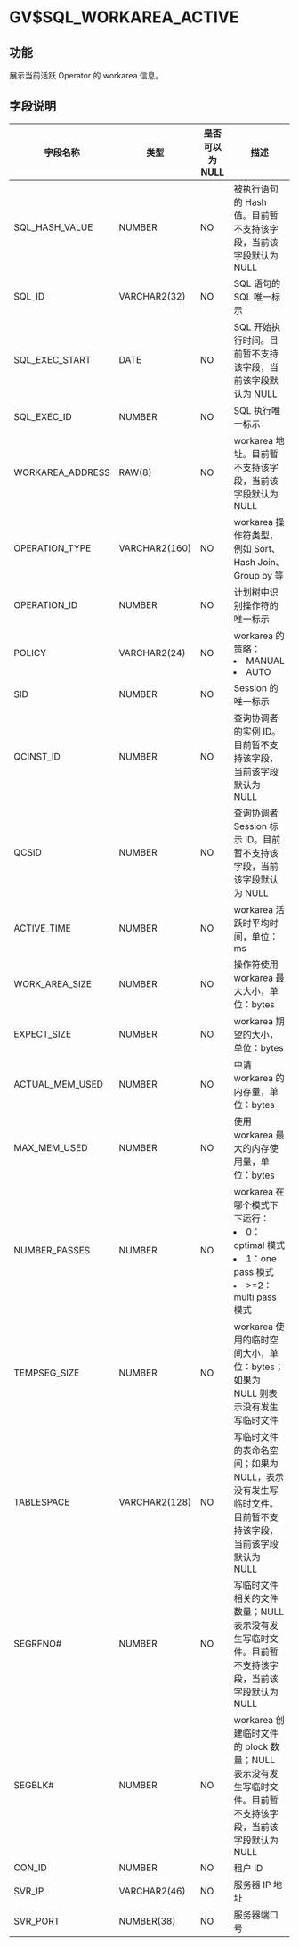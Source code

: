 GV$SQL_WORKAREA_ACTIVE
===========================================

**功能**
---------------------------

展示当前活跃 Operator 的 workarea 信息。

**字段说明**
-----------------------------

|     **字段名称**     |    **类型**    | **是否可以为 NULL** |                                                                                                       **描述**                                                                                                       |
|------------------|--------------|----------------|--------------------------------------------------------------------------------------------------------------------------------------------------------------------------------------------------------------------|
| SQL_HASH_VALUE   | NUMBER       | NO             | 被执行语句的 Hash 值。目前暂不支持该字段，当前该字段默认为 NULL                                                                                                                                                                              |
| SQL_ID           | VARCHAR2(32) | NO             | SQL 语句的 SQL 唯一标示                                                                                                                                                                                                   |
| SQL_EXEC_START   | DATE         | NO             | SQL 开始执行时间。目前暂不支持该字段，当前该字段默认为 NULL                                                                                                                                                                                 |
| SQL_EXEC_ID      | NUMBER   | NO             | SQL 执行唯一标示                                                                                                                                                                                                         |
| WORKAREA_ADDRESS | RAW(8)       | NO             | workarea 地址。目前暂不支持该字段，当前该字段默认为 NULL                                                                                                                                                                                |
| OPERATION_TYPE   | VARCHAR2(160) | NO             | workarea 操作符类型，例如 Sort、Hash Join、Group by 等                                                                                                                                                                        |
| OPERATION_ID     | NUMBER   | NO             | 计划树中识别操作符的唯一标示                                                                                                                                                                                                     |
| POLICY           | VARCHAR2(24)  | NO             | workarea 的策略： <li> MANUAL   <li> AUTO                                                                                 |
| SID              | NUMBER   | NO             | Session 的唯一标示                                                                                                                                                                                                      |
| QCINST_ID        | NUMBER       | NO             | 查询协调者的实例 ID。目前暂不支持该字段，当前该字段默认为 NULL                                                                                                                                                                                |
| QCSID            | NUMBER       | NO             | 查询协调者 Session 标示 ID。目前暂不支持该字段，当前该字段默认为 NULL                                                                                                                                                                        |
| ACTIVE_TIME      | NUMBER   | NO             | workarea 活跃时平均时间，单位：ms                                                                                                                                                                                             |
| WORK_AREA_SIZE   | NUMBER       | NO             | 操作符使用 workarea 最大大小，单位：bytes                                                                                                                                                                                       |
| EXPECT_SIZE      | NUMBER   | NO             | workarea 期望的大小，单位：bytes                                                                                                                                                                                            |
| ACTUAL_MEM_USED  | NUMBER   | NO             | 申请 workarea 的内存量，单位：bytes                                                                                                                                                                                          |
| MAX_MEM_USED     | NUMBER   | NO             | 使用 workarea 最大的内存使用量，单位：bytes                                                                                                                                                                                      |
| NUMBER_PASSES    | NUMBER   | NO             | workarea 在哪个模式下下运行： <li> 0：optimal 模式   <li> 1：one pass 模式   <li> \>=2：multi pass 模式    |
| TEMPSEG_SIZE     | NUMBER   | NO             | workarea 使用的临时空间大小，单位：bytes；如果为 NULL  则表示没有发生写临时文件                                                                                                                                                                 |
| TABLESPACE       | VARCHAR2(128) | NO             | 写临时文件的表命名空间；如果为 NULL，表示没有发生写临时文件。目前暂不支持该字段，当前该字段默认为 NULL                                                                                                                                                           |
| SEGRFNO#         | NUMBER       | NO             | 写临时文件相关的文件数量；NULL 表示没有发生写临时文件。目前暂不支持该字段，当前该字段默认为 NULL                                                                                                                                                              |
| SEGBLK#          | NUMBER       | NO             | workarea 创建临时文件的 block 数量；NULL 表示没有发生写临时文件。目前暂不支持该字段，当前该字段默认为 NULL                                                                                                                                                 |
| CON_ID           | NUMBER   | NO             | 租户 ID       |
| SVR_IP                 | VARCHAR2(46)   | NO             | 服务器 IP 地址   |
| SVR_PORT               | NUMBER(38)   | NO             | 服务器端口号   |